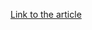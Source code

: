 [Link to the article](https://nvlpubs.nist.gov/nistpubs/legacy/sp/nistspecialpublication800-123.pdf)
